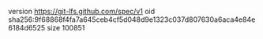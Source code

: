 version https://git-lfs.github.com/spec/v1
oid sha256:9f68868f4fa7a645ceb4cf5d048d9e1323c037d807630a6aca4e84e6184d6525
size 100851
